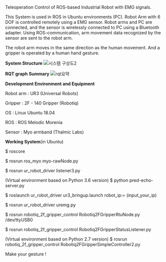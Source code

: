 Teleoperation Control of ROS-based Industrial Robot with EMG signals.

This System is used in ROS in Ubuntu environments (PC). Robot Arm with 6 DOF is controlled remotely using a EMG sensor. 
Robot arms and PC are connected, and the sensor is wirelessly connected to PC using a Bluetooth adapter. 
Using ROS-communication, arm movement data recognized by the sensor are sent to the robot arm.

The robot arm moves in the same direction as the human movement.
And a gripper is operated by a human hand gesture.


****System Structure****
![시스템 구상도2](https://user-images.githubusercontent.com/60131899/95708960-976d0a00-0c98-11eb-9fc4-d20ca56bdbd3.png)

**RQT graph Summary**
![rqt요약](https://user-images.githubusercontent.com/60131899/95709508-bd46de80-0c99-11eb-85ed-f48bd84180ad.PNG)


**Development Environment and Equipment**


Robot arm : UR3 (Universal Robots)

Gripper : 2F - 140 Gripper (Robotiq)

OS : Linux Ubuntu 18.04

ROS : ROS Melodic Morenia

Sensor : Myo armband (Thalmic Labs)




**Working System**(in Ubuntu)


$ roscore

$ rosrun ros_myo myo-rawNode.py

$ rosrun ur_robot_driver listener3.py

(Virtual environment based on Python 3.6 version)
$ python pred-echo-server.py

$ roslaunch ur_robot_driver ur3_bringup.launch robot_ip:= (input_your_ip)

$ rosrun ur_robot_driver uremg.py

$ rosrun robotiq_2f_gripper_control Robotiq2FGripperRtuNode.py /dev/ttyUSB0

$ rosrun robotiq_2f_gripper_control Robotiq2FGripperStatusListener.py

(Virtual environment based on Python 2.7 version)
$ rosrun robotiq_2f_gripper_control Robotiq2FGripperSimpleController2.py


Make your gesture !



